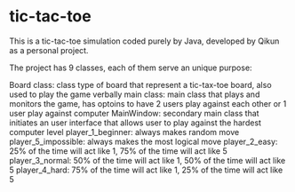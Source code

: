 # tic-tac-toe
This is a tic-tac-toe simulation coded purely by Java, developed by Qikun as a personal project.

The project has 9 classes, each of them serve an unique purpose:

Board class: class type of board that represent a tic-tax-toe board, also used to play the game verbally
main class: main class that plays and monitors the game, has optoins to have 2 users play against each other or 1 user play against computer
MainWindow: secondary main class that initiates an user interface that allows user to play against the hardest computer level
player_1_beginner: always makes random move
player_5_impossible: always makes the most logical move
player_2_easy: 25% of the time will act like 1, 75% of the time will act like 5
player_3_normal: 50% of the time will act like 1, 50% of the time will act like 5
player_4_hard: 75% of the time will act like 1, 25% of the time will act like 5
